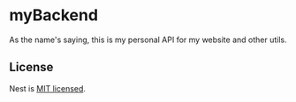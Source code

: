 # myBackend

As the name's saying, this is my personal API for my website and other utils. 

## License

Nest is [MIT licensed](LICENSE).
